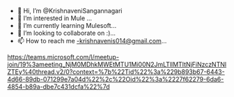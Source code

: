 - 👋 Hi, I’m @KrishnaveniSangannagari
- 👀 I’m interested in Mule ...
- 🌱 I’m currently learning Mulesoft...
- 💞️ I’m looking to collaborate on :)...
- 📫 How to reach me -krishnavenis014@gmail.com...

<!---
KrishnaveniSangannagari/KrishnaveniSangannagari is a ✨ special ✨ repository because its `README.md` (this file) appears on your GitHub profile.
You can click the Preview link to take a look at your changes.
--->
https://teams.microsoft.com/l/meetup-join/19%3ameeting_NjM0MDhkMWEtMTU1Mi00N2JmLTllMTItNjFiNzczNTNlZTEy%40thread.v2/0?context=%7b%22Tid%22%3a%229b893b67-6443-4d66-89db-071299e7a04d%22%2c%22Oid%22%3a%2227f62279-6da6-4854-b89a-dbe7c431dcfa%22%7d
